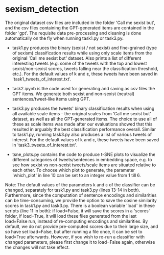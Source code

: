 # sexism_detection

The original dataset csv files are included in the folder 'Call me sexist but', and the csv files containing the GPT-generated items are contained in the folder 'gpt'. The requisite data pre-processing and cleaning is done automatically on the fly when running task1.py or task3.py.

- task1.py produces the binary (sexist / not sexist) and fine-grained (type of sexism) classification results while using only scale items from the original 'Call me sexist but' dataset. Also prints a list of different interesting tweets (e.g. some of the tweets with the top and lowest sexist/non-sexist scores, tweets falling near the classification threshold, etc.). For the default values of k and ε, these tweets have been saved in 'task1_tweets_of_interest.txt'.

- task2.ipynb is the code used for generating and saving as csv files the GPT items. We generate both sexist and non-sexist (neutral) sentences/tweet-like items using GPT.

- task3.py produces the tweets' binary classification results when using all available scale items - the original scales from 'Call me sexist but' dataset, as well as all the GPT-generated items. The choice to use all of these as scale items was made after our evaluations showed that this resulted in arguably the best classification performance overall. Similar to task1.py, running task3.py also produces a list of various tweets of interest. For the default values of k and ε, these tweets have been saved in 'task3_tweets_of_interest.txt'.

- tsne_plots.py contains the code to produce t-SNE plots to visualize the different categories of tweets/sentences in embedding space, e.g. to see how sexist vs non-sexist tweets/scale items are situated relative to each other. To choose which plot to generate, the parameter 'which_plot' in line 10 can be set to an integer value from 1 till 6.

Note: The default values of the parameters k and ε of the classifier can be changed, separately for task1.py and task3.py (lines 13-14 in both). Furthermore, since the computation of sentence encodings and similarities can be time-consuming, we provide the option to save the cosine similarity scores in task1.py and task3.py. There is a boolean variable 'load' in these scripts (line 11 in both): if load=False, it will save the scores in a 'scores' folder, if load=True, it will load these files generated from the last load=False run, instead of re-computing encodings and similarities. By default, we do not provide pre-computed scores due to their large size, and so have set load=False, but after running a file once, it can be set to load=True afterwards. However, if you wish to re-run a classifier with changed parameters, please first change it to load=False again, otherwise the changes will not take effect.
